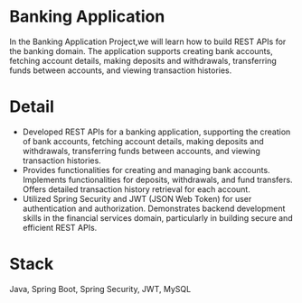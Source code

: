 # Banking Application

In the Banking Application Project,we will learn how to build REST APIs for the banking domain. The application supports creating bank accounts, fetching account details, making deposits and withdrawals, transferring funds between accounts, and viewing transaction histories.

# Detail
- Developed REST APIs for a banking application, supporting the creation of bank accounts, fetching account details, making deposits and withdrawals, transferring funds between accounts, and viewing transaction histories.
- Provides functionalities for creating and managing bank accounts. Implements functionalities for deposits, withdrawals, and fund transfers. Offers detailed transaction history retrieval for each account.
- Utilized Spring Security and JWT (JSON Web Token) for user authentication and authorization. Demonstrates backend development skills in the financial services domain, particularly in building secure and efficient REST APIs.

# Stack
Java, Spring Boot, Spring Security, JWT, MySQL